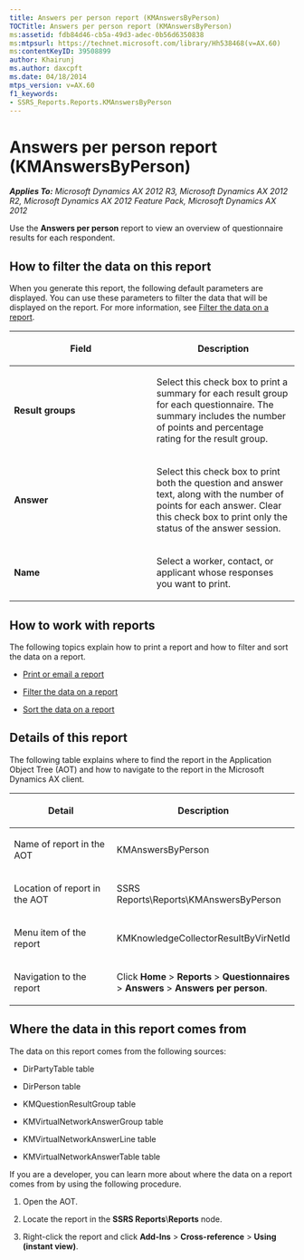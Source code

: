 ```yaml
---
title: Answers per person report (KMAnswersByPerson)
TOCTitle: Answers per person report (KMAnswersByPerson)
ms:assetid: fdb84d46-cb5a-49d3-adec-0b56d6350838
ms:mtpsurl: https://technet.microsoft.com/library/Hh538468(v=AX.60)
ms:contentKeyID: 39508899
author: Khairunj
ms.author: daxcpft
ms.date: 04/18/2014
mtps_version: v=AX.60
f1_keywords:
- SSRS_Reports.Reports.KMAnswersByPerson
---
```


# Answers per person report (KMAnswersByPerson) 


_**Applies To:** Microsoft Dynamics AX 2012 R3, Microsoft Dynamics AX 2012 R2, Microsoft Dynamics AX 2012 Feature Pack, Microsoft Dynamics AX 2012_

Use the **Answers per person** report to view an overview of questionnaire results for each respondent.

## How to filter the data on this report

When you generate this report, the following default parameters are displayed. You can use these parameters to filter the data that will be displayed on the report. For more information, see [Filter the data on a report](filter-the-data-on-a-report.md).

<table>
<colgroup>
<col style="width: 50%" />
<col style="width: 50%" />
</colgroup>
<thead>
<tr class="header">
<th><p>Field</p></th>
<th><p>Description</p></th>
</tr>
</thead>
<tbody>
<tr class="odd">
<td><p><strong>Result groups</strong></p></td>
<td><p>Select this check box to print a summary for each result group for each questionnaire. The summary includes the number of points and percentage rating for the result group.</p></td>
</tr>
<tr class="even">
<td><p><strong>Answer</strong></p></td>
<td><p>Select this check box to print both the question and answer text, along with the number of points for each answer. Clear this check box to print only the status of the answer session.</p></td>
</tr>
<tr class="odd">
<td><p><strong>Name</strong></p></td>
<td><p>Select a worker, contact, or applicant whose responses you want to print.</p></td>
</tr>
</tbody>
</table>


## How to work with reports

The following topics explain how to print a report and how to filter and sort the data on a report.

  - [Print or email a report](print-or-email-a-report.md)

  - [Filter the data on a report](filter-the-data-on-a-report.md)

  - [Sort the data on a report](sort-the-data-on-a-report.md)

## Details of this report

The following table explains where to find the report in the Application Object Tree (AOT) and how to navigate to the report in the Microsoft Dynamics AX client.

<table>
<colgroup>
<col style="width: 50%" />
<col style="width: 50%" />
</colgroup>
<thead>
<tr class="header">
<th><p>Detail</p></th>
<th><p>Description</p></th>
</tr>
</thead>
<tbody>
<tr class="odd">
<td><p>Name of report in the AOT</p></td>
<td><p>KMAnswersByPerson</p></td>
</tr>
<tr class="even">
<td><p>Location of report in the AOT</p></td>
<td><p>SSRS Reports\Reports\KMAnswersByPerson</p></td>
</tr>
<tr class="odd">
<td><p>Menu item of the report</p></td>
<td><p>KMKnowledgeCollectorResultByVirNetId</p></td>
</tr>
<tr class="even">
<td><p>Navigation to the report</p></td>
<td><p>Click <strong>Home</strong> &gt; <strong>Reports</strong> &gt; <strong>Questionnaires</strong> &gt; <strong>Answers</strong> &gt; <strong>Answers per person</strong>.</p></td>
</tr>
</tbody>
</table>


## Where the data in this report comes from

The data on this report comes from the following sources:

  - DirPartyTable table

  - DirPerson table

  - KMQuestionResultGroup table

  - KMVirtualNetworkAnswerGroup table

  - KMVirtualNetworkAnswerLine table

  - KMVirtualNetworkAnswerTable table

If you are a developer, you can learn more about where the data on a report comes from by using the following procedure.

1.  Open the AOT.

2.  Locate the report in the **SSRS Reports**\\**Reports** node.

3.  Right-click the report and click **Add-Ins** \> **Cross-reference** \> **Using (instant view)**.

  


